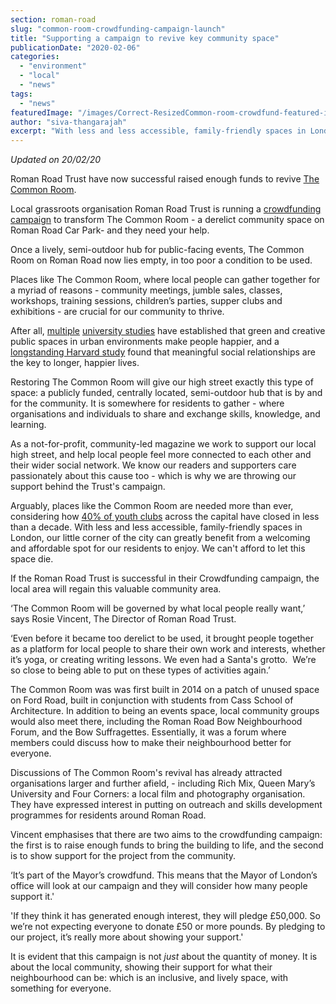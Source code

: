 ```yaml
---
section: roman-road
slug: "common-room-crowdfunding-campaign-launch"
title: "Supporting a campaign to revive key community space"
publicationDate: "2020-02-06"
categories: 
  - "environment"
  - "local"
  - "news"
tags: 
  - "news"
featuredImage: "/images/Correct-ResizedCommon-room-crowdfund-featured-image.jpeg"
author: "siva-thangarajah"
excerpt: "With less and less accessible, family-friendly spaces in London, our little corner of the city can greatly benefit from a welcoming and affordable creative space. We can't afford to let this space die."
---
```


_Updated on 20/02/20_

Roman Road Trust have now successful raised enough funds to revive [The Common Room](https://romanroadlondon.com/common-room-planning-support/).

Local grassroots organisation Roman Road Trust is running a [crowdfunding campaign](https://www.spacehive.com/transformthecommonroom) to transform The Common Room - a derelict community space on Roman Road Car Park- and they need your help. 

Once a lively, semi-outdoor hub for public-facing events, The Common Room on Roman Road now lies empty, in too poor a condition to be used.

Places like The Common Room, where local people can gather together for a myriad of reasons - community meetings, jumble sales, classes, workshops, training sessions, children’s parties, supper clubs and exhibitions - are crucial for our community to thrive. 

After all, [multiple](https://www.nbcnews.com/health/health-news/clean-green-public-spaces-make-us-happier-study-finds-n893181) [university studies](https://insights.globalspec.com/article/11375/art-and-green-spaces-in-urban-environments-make-people-happier-social-and-more-trusting) have established that green and creative public spaces in urban environments make people happier, and a [longstanding Harvard study](https://news.harvard.edu/gazette/story/2017/04/over-nearly-80-years-harvard-study-has-been-showing-how-to-live-a-healthy-and-happy-life/) found that meaningful social relationships are the key to longer, happier lives.

Restoring The Common Room will give our high street exactly this type of space: a publicly funded, centrally located, semi-outdoor hub that is by and for the community. It is somewhere for residents to gather - where organisations and individuals to share and exchange skills, knowledge, and learning.

As a not-for-profit, community-led magazine we work to support our local high street, and help local people feel more connected to each other and their wider social network. We know our readers and supporters care passionately about this cause too - which is why we are throwing our support behind the Trust's campaign.

Arguably, places like the Common Room are needed more than ever, considering how [40% of youth clubs](https://www.theguardian.com/cities/2019/mar/22/number-of-london-youth-clubs-nearly-halved-since-2011-riots-report-finds) across the capital have closed in less than a decade. With less and less accessible, family-friendly spaces in London, our little corner of the city can greatly benefit from a welcoming and affordable spot for our residents to enjoy. We can't afford to let this space die.

If the Roman Road Trust is successful in their Crowdfunding campaign, the local area will regain this valuable community area.

‘The Common Room will be governed by what local people really want,’ says Rosie Vincent, The Director of Roman Road Trust. 

‘Even before it became too derelict to be used, it brought people together as a platform for local people to share their own work and interests, whether it’s yoga, or creating writing lessons. We even had a Santa's grotto.  We’re so close to being able to put on these types of activities again.’

The Common Room was was first built in 2014 on a patch of unused space on Ford Road, built in conjunction with students from Cass School of Architecture. In addition to being an events space, local community groups would also meet there, including the Roman Road Bow Neighbourhood Forum, and the Bow Suffragettes. Essentially, it was a forum where members could discuss how to make their neighbourhood better for everyone.

Discussions of The Common Room's revival has already attracted organisations larger and further afield, - including Rich Mix, Queen Mary’s University and Four Corners: a local film and photography organisation.  They have expressed interest in putting on outreach and skills development programmes for residents around Roman Road.

Vincent emphasises that there are two aims to the crowdfunding campaign: the first is to raise enough funds to bring the building to life, and the second is to show support for the project from the community.

‘It’s part of the Mayor’s crowdfund. This means that the Mayor of London’s office will look at our campaign and they will consider how many people support it.'

'If they think it has generated enough interest, they will pledge £50,000. So we’re not expecting everyone to donate £50 or more pounds. By pledging to our project, it’s really more about showing your support.'

It is evident that this campaign is not _just_ about the quantity of money. It is about the local community, showing their support for what their neighbourhood can be: which is an inclusive, and lively space, with something for everyone.
